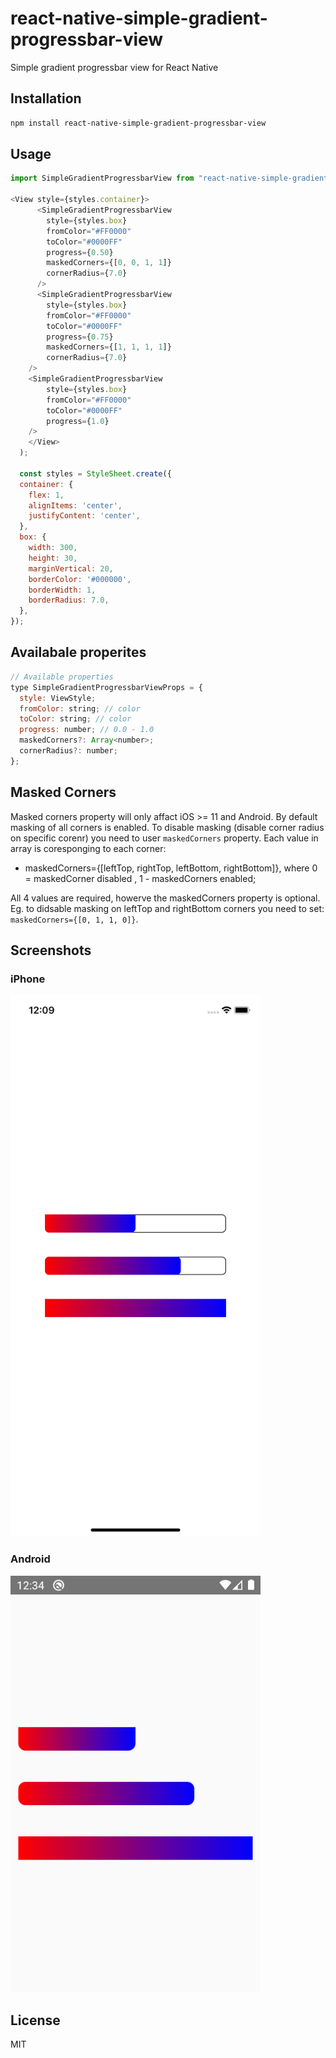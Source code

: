 # react-native-simple-gradient-progressbar-view

Simple gradient progressbar view for React Native

## Installation

```sh
npm install react-native-simple-gradient-progressbar-view
```

## Usage

```js
import SimpleGradientProgressbarView from "react-native-simple-gradient-progressbar-view";

<View style={styles.container}>
      <SimpleGradientProgressbarView
        style={styles.box} 
        fromColor="#FF0000"
        toColor="#0000FF"
        progress={0.50}
        maskedCorners={[0, 0, 1, 1]}
        cornerRadius={7.0} 
      />
      <SimpleGradientProgressbarView
        style={styles.box} 
        fromColor="#FF0000"
        toColor="#0000FF"
        progress={0.75}
        maskedCorners={[1, 1, 1, 1]}
        cornerRadius={7.0} 
    />
    <SimpleGradientProgressbarView
        style={styles.box} 
        fromColor="#FF0000"
        toColor="#0000FF"
        progress={1.0}
    />
    </View>
  );

  const styles = StyleSheet.create({
  container: {
    flex: 1,
    alignItems: 'center',
    justifyContent: 'center',
  },
  box: {
    width: 300,
    height: 30,
    marginVertical: 20,
    borderColor: '#000000',
    borderWidth: 1,
    borderRadius: 7.0,
  },
});

```

## Availabale properites

```js
// Available properties
type SimpleGradientProgressbarViewProps = {
  style: ViewStyle;
  fromColor: string; // color 
  toColor: string; // color
  progress: number; // 0.0 - 1.0
  maskedCorners?: Array<number>; 
  cornerRadius?: number;
};
```

## Masked Corners

Masked corners property will only affact iOS >= 11 and Android. By default masking of all corners is enabled. To disable masking (disable corner radius on specific corenr) you need to user `maskedCorners` property. Each value in array is coresponging to each corner:
- maskedCorners={[leftTop, rightTop, leftBottom, rightBottom]}, where 0 = maskedCorner disabled , 1 - maskedCorners enabled;

All 4 values are required, howerve the maskedCorners property is optional. Eg. to didsable masking on leftTop and rightBottom corners you need to set: `maskedCorners={[0, 1, 1, 0]}`.

## Screenshots

### iPhone
<img src="/screenshots/iphone.png" width="400">

### Android
<img src="/screenshots/android.png" width="400">


## License

MIT

